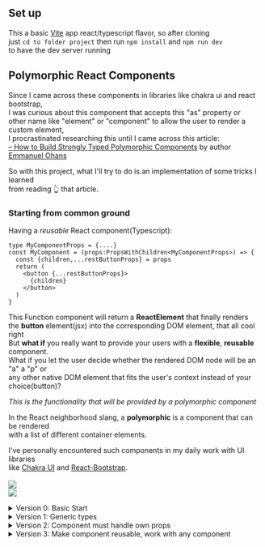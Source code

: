## Set up

This a basic [Vite](https://vitejs.dev/) app react/typescript flavor, so after cloning  
just `cd to folder project` then run `npm install` and `npm run dev`  
to have the dev server running

## Polymorphic React Components

Since I came across these components in libraries like chakra ui and react bootstrap,  
I was curious about this component that accepts this "as" property or  
other name like "element" or "component" to allow the user to render a custom element,  
I procrastinated researching this until I came across this article:  
[– How to Build Strongly Typed Polymorphic Components](https://www.freecodecamp.org/news/build-strongly-typed-polymorphic-components-with-react-and-typescript/) by author [Emmanuel Ohans](https://twitter.com/OhansEmmanuel)

So with this project, what I'll try to do is an implementation of some tricks I learned  
from reading 👆️ that article.

### Starting from common ground

Having a _reusable_ React component(Typescript):

```tsx
type MyComponentProps = {....}
const MyComponent = (props:PropsWithChildren<MyComponentProps>) => {
  const {children,...restButtonProps} = props
  return (
    <button {...restButtonProps}>
      {children}
    </button>
  )
}
```

This Function component will return a **ReactElement** that finally renders  
the **button** element(jsx) into the corresponding DOM element, that all cool right  
But **what if** you really want to provide your users with a **flexible**, **reusable**
component.  
What if you let the user decide whether the rendered DOM node will be an "a" a "p" or  
any other native DOM element that fits the user's context instead of your choice(button)?

_This is the functionality that will be provided by a polymorphic component_

In the React neighborhood slang, a **polymorphic** is a component that can be rendered  
with a list of different container elements.

I've personally encountered such components in my daily work with UI libraries  
like [Chakra UI](https://chakra-ui.com/) and [React-Bootstrap](https://react-bootstrap.github.io/).
<br />
<br />
<img src="https://losormorpino-public-media.s3.us-east-2.amazonaws.com/pt00bqb.png" style="max-width:600px"  />
<br />
<img src="https://losormorpino-public-media.s3.us-east-2.amazonaws.com/vl10bip.png" style="max-width:600px"  />
<br />

<details>
  <summary>
    Version 0: Basic Start
  </summary>

```ts
type PolyButtonV0Props = {
  as: any;
};
const PolyButtonV0 = ({ as, children }: PropsWithChildren<PolyButtonV0Props>) => {
  const PolyButton = as ?? "button";
  return <PolyButton>{children}</PolyButton>;
};
```

notice:

- Here the "as" prop let user to pass the element of choice: "div","p","a"...
- "as" prop isn't rendered directly we used a capitalised var (jsx rules);

**Implementation:**
`src/App.tsx`

```tsx
function App() {
  return (
    <div className="App">
      <PolyButtonV0 as="div">Poly as div</PolyButtonV0>
      <PolyButtonV0 as="a">Poly as anchor</PolyButtonV0>
    </div>
  );
}
```

render this:
<br />
<img src="https://losormorpino-public-media.s3.us-east-2.amazonaws.com/6g00fyo.png" style="max-width:600px" />
<br />
Apparently it's ok... pass "div" renders `<div>`, pass "a" renders `<a>`  
but when you start playing with this find issues like:  
if pass a wrong html element like 'magic'

```tsx
<PolyButtonV0 as="magic">Poly as div</PolyButtonV0>
```

will render:
<br />
<img src="https://losormorpino-public-media.s3.us-east-2.amazonaws.com/9800szd.png" style="max-width:600px" />
<br />
🥀 Not too promising...

No attribute support, e.g:
<br />
<img src="https://losormorpino-public-media.s3.us-east-2.amazonaws.com/wt00urc.png" style="max-width:600px" />
<br />

</details>

<details >
  <summary>
    Version 1: Generic types
  </summary>

**New Requirements:**

- "as" prop should not receive invalid HTML Element strings
- Typescript types must detect incorrect attributes of valid elements

🤔 So **as** prop will only accept elements like: "div","p","a", so we can not know;
seems like type "unknown" will fit the bill  
meh, I pass "unknown" as Generic type:

<br />
<img src="https://losormorpino-public-media.s3.us-east-2.amazonaws.com/ww00yeq.gif"  />
<br />

React expects **C** to be an instance of `React.Element`, and C could be typed **React.ElementType**

```tsx
type PolyButtonV1Props<C extends ElementType> = {
  as?: C;
};
const PolyButtonV1 = <C extends ElementType>({ as, children }: PropsWithChildren<PolyButtonV1Props<C>>) => {
  const PolyButton = as ?? "button";
  return <PolyButton>{children}</PolyButton>;
};
```

That fix previous error 'does not have any construct or call signature'
and when the component is implemented, we got a **good intellisense**:

<br />
<img src="https://losormorpino-public-media.s3.us-east-2.amazonaws.com/be00ikr.gif"  />
<br />

- The prop string "as" will only accept valid HTML elements: "p", "h1", "a", etc and yells when  
  pass "fake" 🎉
- But if use as="a" href="https://....." typescript tell you that "href" props is not a valid prop

**Make component capable of take valid attributes**
Ok, what we need is our component to _accept the set of valid props based on "as" element selection_
React actually have a generic type named: **ComponentProps**  
If we check react `index.d.ts`:

```ts
/**
 * NOTE: prefer ComponentPropsWithRef, if the ref is forwarded,
 * or ComponentPropsWithoutRef when refs are not supported.
 */
type ComponentProps<T extends keyof JSX.IntrinsicElements | JSXElementConstructor<any>> =
  T extends JSXElementConstructor<infer P>
    ? P
    : T extends keyof JSX.IntrinsicElements
    ? JSX.IntrinsicElements[T]
    : {};
```

As you can see, types docs recommend use **ComponentPropsWithoutRef** instead of **ComponentProps**
Do the refactor for that...

```tsx
type PolyButtonV1Props<C extends ElementType> = {
  as?: C;
} & ComponentPropsWithoutRef<C>;
const PolyButtonV1 = <C extends ElementType>({
  as,
  children,
  ...restProps
}: PropsWithChildren<PolyButtonV1Props<C>>) => {
  const PolyButton = as ?? "button";
  return <PolyButton {...restProps}>{children}</PolyButton>;
};
```

<br />
<img src="https://losormorpino-public-media.s3.us-east-2.amazonaws.com/oz003hv.gif"  />
<br />

Now our component only accepts valid elements for "as" prop and is aware of that "as"  
selection element props... Great!

If we don't pass the "as" property, our **PolyButtonV1** correctly creates a  
"button" element. but if we try passing an "href" attribute the component won't show any error, that's bad🙍🏽.  
The solution is quite simple, we just need to pass a generic type by default.

<br />
<img src="https://losormorpino-public-media.s3.us-east-2.amazonaws.com/w310lty.png"  />
<br />

Now 👀

<br />
<img src="https://losormorpino-public-media.s3.us-east-2.amazonaws.com/ub00lqg.gif"   />

Now we are talking... if no prop "as" is passed our component renders by default a "button" element...  
and of course, it will flag the error with any attribute that does not match that element. 🫁

</details>

<details >
  <summary>Version 2: Component must handle own props</summary>

**New Requirements:**

- The component must be able to handle its own props, such as color, in a type-safe way, of course.!

Let say our component will accept **color** prop. Color will be a pre-made list of colors
let say "primary" and "accent"

_small refactoring_
<br />
<img src="https://losormorpino-public-media.s3.us-east-2.amazonaws.com/8s00ea7.png"  />
<br />

An additional precaution: it is possible that some values that exist in **ComponentPropsWithoutRef<C>** also exist  
in the definition of the props type of our component.
Instead of relying on our **color** prop to override what's coming from ComponentPropsWithoutRef<C>, we better remove
any type that also exit in our component types definition.

So, guess what... another refactoring

```tsx
type PolyColor = "primary" | "accent";
type PolyButtonOwnProps<C extends ElementType> = { as?: C; color: PolyColor };
type PolyButtonV2Props<C extends ElementType> = PolyButtonOwnProps<C> &
  Omit<ComponentPropsWithoutRef<C>, keyof PolyButtonOwnProps<C>>;

const PolyButtonV2 = <C extends ElementType = "button">({
  as,
  children,
  style,
  color,
  ...restProps
}: PropsWithChildren<PolyButtonV2Props<C>>) => {
```

</details>

<details >
  <summary>Version 3: Make component reusable, work with any component</summary>

**New requirements: **

- If we want to make the component reusable, will need remove the **PolyButtonOwnProps**  
  and represent that with a generic, so anyone can pass in whatever component props they need

```tsx
type AsProp<C extends ElementType> = { as?: C };
type PolyButtonOwnProps<C extends ElementType, PassedProps = {}> = AsProp<C> & PassedProps;
type PolyButtonV3Props<C extends ElementType> = PropsWithChildren<PolyButtonOwnProps<C>> &
  Omit<ComponentPropsWithoutRef<C>, keyof PolyButtonOwnProps<C>>;

const PolyButtonV3 = <C extends ElementType = "button">({
  as,
  children,
  style,
  color,
  ...restProps
}: PolyButtonV3Props<C>) => {
```

Here we separate **AsProp** the type for "as" prop and **PassedProps** are the others props
passed to the component(besides as);

After refactoring you have:

```tsx
type AsProp<C extends ElementType> = { as?: C };
type PolyButtonOwnProps<C extends ElementType, PassedProps = {}> = AsProp<C> & PassedProps;
type PolyButtonV3Props<C extends ElementType, PassedProps = {}> = PropsWithChildren<
  PolyButtonOwnProps<C, PassedProps>
> &
  Omit<ComponentPropsWithoutRef<C>, keyof PolyButtonOwnProps<C>>;

const PolyButtonV3 = <C extends ElementType = "button", PassedProps = {}>({
  as,
  children,
  style,
  color,
  ...restProps
}: PolyButtonV3Props<C, PassedProps>) => {
  const PolyButton = as ?? "button";
  const outStyle = color ? { ...style, color: color === "primary" ? "#058ed9" : "#df6066" } : style;
  return (
    <PolyButton style={outStyle} {...restProps}>
      {children}
    </PolyButton>
  );
};
```

Now if you build another component, you can give it Polymorphic powers like this:

**PolyButtonV3Props<C,MyNewComponentPropsType>**

</details>
